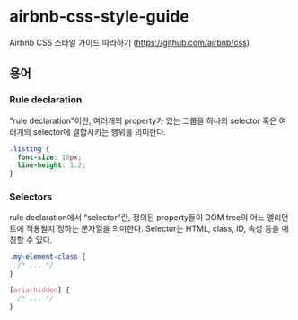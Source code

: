 # airbnb-css-style-guide

Airbnb CSS 스타일 가이드 따라하기 (https://github.com/airbnb/css)

## 용어

### Rule declaration

"rule declaration"이란, 여러개의 property가 있는 그룹을 하나의 selector 혹은 여러개의 selector에 결합시키는 행위를 의미한다.

```css
.listing {
  font-size: 10px;
  line-height: 1.2;
}
```

### Selectors

rule declaration에서 "selector"란, 정의된 property들이 DOM tree의 어느 엘리먼트에 적용될지 정하는 문자열을 의미한다. Selector는 HTML, class, ID, 속성 등을 매칭할 수 있다.

```css
.my-element-class {
  /* ... */
}

[aria-hidden] {
  /* ... */
}
```
